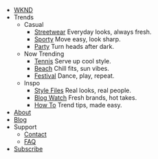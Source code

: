 - [WKND](/)
- Trends
  - Casual
    - [Streetwear](/) Everyday looks, always fresh.
    - [Sporty](/) Move easy, look sharp.
    - [Party](/) Turn heads after dark.
  - Now Trending
    - [Tennis](/) Serve up cool style.
    - [Beach](/) Chill fits, sun vibes. 
    - [Festival](/) Dance, play, repeat.
  - Inspo
    - [Style Files](/) Real looks, real people.
    - [Blog Watch](/) Fresh brands, hot takes.
    - [How To](/) Trend tips, made easy.
- [About](/fashion-trends-of-the-season)
- [Blog](/fashion-insights)
- Support
  - [Contact](/faq)
  - [FAQ](/faq)
- [Subscribe](#)